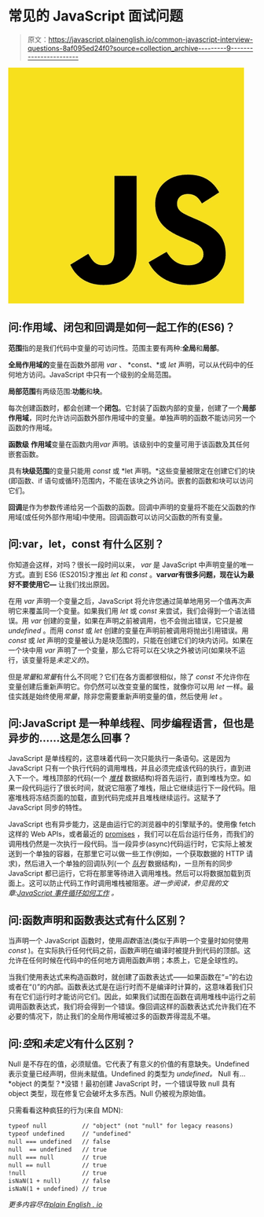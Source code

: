 # 常见的 JavaScript 面试问题

> 原文：<https://javascript.plainenglish.io/common-javascript-interview-questions-8af095ed24f0?source=collection_archive---------9----------------------->

![](img/0a1735503215afbad5bc2254544ab177.png)

## 问:作用域、闭包和回调是如何一起工作的(ES6)？

**范围**指的是我们代码中变量的可访问性。范围主要有两种:**全局**和**局部**。

**全局作用域的**变量在函数外部用 *var* 、 *const、*或 *let* 声明，可以从代码中的任何地方访问。JavaScript 中只有一个级别的全局范围。

**局部范围**有两级范围:**功能**和**块**。

每次创建函数时，都会创建一个**闭包**。它封装了函数内部的变量，创建了一个**局部作用域**，同时允许访问函数外部作用域中的变量。单独声明的函数不能访问另一个函数的作用域。

**函数级** **作用域**变量在函数内用*var* 声明。该级别中的变量可用于该函数及其任何嵌套函数。

具有**块级范围**的变量只能用 *const* 或 *let 声明。*这些变量被限定在创建它们的块(即函数、if 语句或循环)范围内，不能在该块之外访问。嵌套的函数和块可以访问它们。

**回调**是作为参数传递给另一个函数的函数。回调中声明的变量将不能在父函数的作用域(或任何外部作用域)中使用。回调函数可以访问父函数的所有变量。

## 问:var，let，const 有什么区别？

你知道会这样，对吗？很长一段时间以来， *var* 是 JavaScript 中声明变量的唯一方式。直到 ES6 (ES2015)才推出 *let* 和 *const* 。**var*var*有很多问题，现在认为最好不要使用它—** 让我们找出原因。

在用 *var* 声明一个变量之后，JavaScript 将允许您通过简单地用另一个值再次声明它来覆盖同一个变量。如果我们用 *let* 或 *const* 来尝试，我们会得到一个语法错误。用 *var* 创建的变量，如果在声明之前被调用，也不会抛出错误，它只是被 *undefined* 。而用 *const* 或 *let* 创建的变量在声明前被调用将抛出引用错误。用 *const* 或 *let* 声明的变量被认为是块范围的，只能在创建它们的块内访问。如果在一个块中用 *var* 声明了一个变量，那么它将可以在父块之外被访问(如果块不运行，该变量将是*未定义的*)。

但是*常量*和*常量*有什么不同呢？它们在各方面都很相似，除了 *const* 不允许你在变量创建后重新声明它。你仍然可以改变变量的属性，就像你可以用 *let* 一样。最佳实践是始终使用*常量*，除非您需要重新声明变量的值，然后使用 *let* 。

## 问:JavaScript 是一种单线程、同步编程语言，但也是异步的……这是怎么回事？

JavaScript 是单线程的，这意味着代码一次只能执行一条语句。这是因为 JavaScript 只有一个执行代码的调用堆栈，并且必须完成该代码的执行，直到进入下一个。堆栈顶部的代码(一个 [*堆栈*](https://www.geeksforgeeks.org/stack-data-structure/) 数据结构)将首先运行，直到堆栈为空。如果一段代码运行了很长时间，就说它阻塞了堆栈，阻止它继续运行下一段代码。阻塞堆栈将冻结页面的加载，直到代码完成并且堆栈继续运行。这赋予了 JavaScript 同步的特性。

JavaScript 也有异步能力，这是由运行它的浏览器中的引擎赋予的。使用像 fetch 这样的 Web APIs，或者最近的 [promises](https://developer.mozilla.org/en-US/docs/Web/JavaScript/Reference/Global_Objects/Promise) ，我们可以在后台运行任务，而我们的调用栈仍然是一次执行一段代码。当一段异步(async)代码运行时，它实际上被发送到一个单独的容器，在那里它可以做一些工作(例如，一个获取数据的 HTTP 请求)，然后进入一个单独的回调队列(一个 [*队列*](https://www.geeksforgeeks.org/queue-data-structure/) 数据结构)，一旦所有的同步 JavaScript 都已运行，它将在那里等待进入调用堆栈。然后可以将数据加载到页面上。这可以防止代码工作时调用堆栈被阻塞。*进一步阅读，参见我的文章:*[*JavaScript 事件循环如何工作*](/what-is-the-javascript-event-loop-84d21ef276ee) *。*

## 问:函数声明和函数表达式有什么区别？

当声明一个 JavaScript 函数时，使用*函数*语法(类似于声明一个变量时如何使用 *const* )。在实际执行任何代码之前，函数声明在编译时被提升到代码的顶部。这允许在任何时候在代码中的任何地方调用函数声明；本质上，它是全球性的。

当我们使用表达式来构造函数时，就创建了函数表达式——如果函数在“=”的右边或者在“()”的内部。函数表达式是在运行时而不是编译时计算的，这意味着我们只有在它们运行时才能访问它们。因此，如果我们试图在函数在调用堆栈中运行之前调用函数表达式，我们将会得到一个错误。像回调这样的函数表达式允许我们在不必要的情况下，防止我们的全局作用域被过多的函数弄得混乱不堪。

## 问:*空*和*未定义*有什么区别？

Null 是不存在的值，必须赋值。它代表了有意义的价值的有意缺失。Undefined 表示变量已经声明，但尚未赋值。Undefined 的类型为 *undefined。* Null 有… *object 的类型？*没错！最初创建 JavaScript 时，一个错误导致 null 具有 object 类型，现在修复它会破坏太多东西。Null 仍被视为原始值。

只需看看这种疯狂的行为(来自 MDN):

```
typeof null          // "object" (not "null" for legacy reasons)
typeof undefined     // "undefined"
null === undefined   // false
null  == undefined   // true
null === null        // true
null == null         // true
!null                // true
isNaN(1 + null)      // false
isNaN(1 + undefined) // true
```

*更多内容尽在*[*plain English . io*](http://plainenglish.io/)